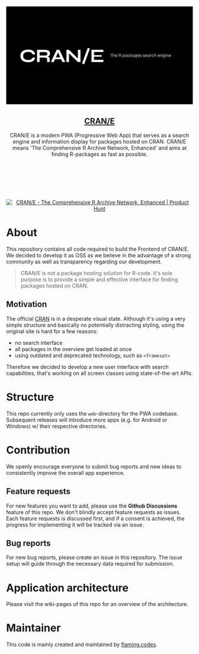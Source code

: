 <br />
<br />
<br />

<p align="center"><img src="./web/static/images/og/cover-01.jpg" /></p>
<h2 align="center">
<a href="https://www.cran-e.com">CRAN/E</a>
</h2>
<p align="center">CRAN/E is a modern PWA (Progressive Web App) that serves as a search engine and information display for packages hosted on CRAN. CRAN/E means 'The Comprehensive R Archive Network, Enhanced' and aims at finding R-packages as fast as possible.</p>

<br />
<br />
<br />
<br />
<br />

<p align="center">
  <a align="center" href="https://www.producthunt.com/posts/cran-e?utm_source=badge-featured&utm_medium=badge&utm_souce=badge-cran&#0045;e" target="_blank"><img src="https://api.producthunt.com/widgets/embed-image/v1/featured.svg?post_id=359999&theme=dark" alt="CRAN&#0047;E - The&#0032;Comprehensive&#0032;R&#0032;Archive&#0032;Network&#0044;&#0032;Enhanced | Product Hunt" style="width: 250px; height: 54px;" width="250" height="54" /></a>
</p>

# About

This repository contains all code required to build the Frontend of CRAN/E. We decided to develop it as OSS as we believe in the advantage of a strong community as well as transparency regarding our development.

> CRAN/E is not a package hosting solution for R-code. It's sole purpose is to provide a simple and effective interface for finding packages hosted on CRAN.

## Motivation

The official [CRAN](https://cran.r-project.org/) is in a desperate visual state. Although it's using a very simple structure and basically no potentially distracting styling, using the original site is hard for a few reasons:

- no search interface
- all packages in the overview get loaded at once
- using outdated and deprecated technology, such as `<frameset>`

Therefore we decided to develop a new user interface with search capabilities, that's working on all screen classes using state-of-the-art APIs.

# Structure

This repo currently only uses the `web`-directory for the PWA codebase. Subsequent releases will introduce more apps (e.g. for Android or Windows) w/ their respective directories.

# Contribution

We openly encourage everyone to submit bug reports and new ideas to consistently improve the overall app experience.

## Feature requests

For new features you want to add, please use the **Github Discussions** feature of this repo. We don't blindly accept feature requests as issues. Each feature requests is discussed first, and if a consent is achieved, the progress for implementing it will be tracked via an issue.

## Bug reports

For new bug reports, please create an issue in this repository. The issue setup will guide through the necessary data required for submission.

# Application architecture

Please visit the wiki-pages of this repo for an overview of the architecture.

# Maintainer

This code is mainly created and maintained by [flaming.codes](https://flaming.codes).
